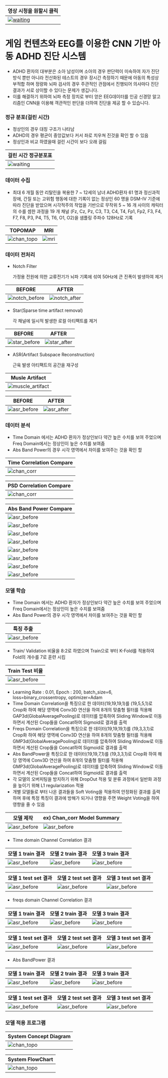 
| 영상 시청을 원할시 클릭 |
| ------ |
|[![waiting](https://github.com/DunkHimYo/hard_hats_v2/blob/main/img/helmet.png)](https://youtu.be/QIphTZ5U-KE)|

# 게임 컨텐츠와  EEG를 이용한 CNN 기반 아동 ADHD 진단 시스템

- ADHD 환자의 대부분은 소아 남성이며 소아의 경우 판단력이 미숙하여 자가 진단 방식 뿐만 아니라 전산화된 테스트의 경우 장시간 측정하기 때문에 아동의 특성상 부적합 하며 정량화 뇌파 검사의 경우 주관적인 관점에서 진행되어 의사마다 진단 결과가 서로 상이할 수 있다는 문제가 생깁니다.
 - 이를 해결하기 위하여 뇌파 측정 장치로 부터 얻은 EEG데이터를 인공 신경망 알고리즘인 CNN을 이용해 객관적인 판단을 더하여 진단을 제공 할 수 있습니다.
 
### 정규 분포(걸린 시간)
- 정상인의 경우 대칭 구조가 나타남
- ADHD의 경우 평균이 중앙값보다 커서 좌로 치우쳐 진것을 확인 할 수 있음
- 정상인과 비교 하였을때 걸린 시간이 보다 오래 걸림

| 걸린 시간 정규분포표 |
| ------ |
|![waiting](https://github.com/DunkHimYo/adhd_project/blob/main/readMeImg/waiting%20time.jpg)|

### 데이터 수집
- 최대 6 개월 동안 리탈린을 복용한 7 ~ 12세의 남녀 ADHD환자 61 명과 정신과적 장애, 간질 또는 고위험 행동에 대한 기록이 없는 정상인 60 명을 DSM-IV 기준에 따라 진단을 받았으며 시각적주의 작업을 기반으로 무작위 5 ~ 16 개 사이의 캐릭터의 수를 셈한 과정을 19 개 채널 (Fz, Cz, Pz, C3, T3, C4, T4, Fp1, Fp2, F3, F4, F7, F8, P3, P4, T5, T6, O1, O2)을 샘플링 주파수 128Hz로 기록

| TOPOMAP | MRI |
| ------ | ------ |
|![chan_topo](https://github.com/DunkHimYo/adhd_project/blob/main/readMeImg/channel_topomap.png)|![mri](https://github.com/DunkHimYo/adhd_project/blob/main/readMeImg/mri.png)|


### 데이터 전처리

- Notch Filter

  가정용 전원에 의한 교류전기가 뇌파 기록에 섞여 50Hz에 큰 진폭이 발생하여 제거

| BEFORE | AFTER |
| ------ | ------ |
|![notch_before](https://github.com/DunkHimYo/adhd_project/blob/main/readMeImg/notch_filter_before.jpg)|![notch_after](https://github.com/DunkHimYo/adhd_project/blob/main/readMeImg/notch_filter_after.jpg)|

- Star(Sparse time artifact removal)

  각 채널에 일시적 발생한 로컬 아티팩트를 제거

| BEFORE | AFTER |
| ------ | ------ |
|![star_before](https://github.com/DunkHimYo/adhd_project/blob/main/readMeImg/star_before.png)|![star_after](https://github.com/DunkHimYo/adhd_project/blob/main/readMeImg/star_after.png)|

- ASR(Artifact Subspace Reconstruction)

  근육 발생 아티팩트의 공간을 재구성

| Musle Artifact |
| ------ |
|![muscle_artifact](https://github.com/DunkHimYo/adhd_project/blob/main/readMeImg/musle_artifact.jpg)|

| BEFORE | AFTER |
| ------ | ------ |
|![asr_before](https://github.com/DunkHimYo/adhd_project/blob/main/readMeImg/asr_before.jpg)|![asr_after](https://github.com/DunkHimYo/adhd_project/blob/main/readMeImg/asr_after.jpg)|


### 데이터 분석
- Time Domain 에서는 ADHD 환자가 정상인보다 약간 높은 수치를 보여 주었으며 Freq Domain에서는 정상인이 높은 수치를 보여줌
- Abs Band Power의 경우 시각 영역에서 차이를 보여주는 것을 확인 할 

| Time Correlation Compare |
| ------ |
|![chan_corr](https://github.com/DunkHimYo/adhd_project/blob/main/readMeImg/time_corr.png)|

| PSD Correlation Compare |
| ------ |
|![chan_corr](https://github.com/DunkHimYo/adhd_project/blob/main/readMeImg/freq_corr.png)|

| Abs Band Power Compare |
| ------ |
|![asr_before](https://github.com/DunkHimYo/adhd_project/blob/main/readMeImg/delta.png)|
|![asr_before](https://github.com/DunkHimYo/adhd_project/blob/main/readMeImg/theta.png)|
|![asr_before](https://github.com/DunkHimYo/adhd_project/blob/main/readMeImg/alpha.png)|
|![asr_before](https://github.com/DunkHimYo/adhd_project/blob/main/readMeImg/betaH.png)|
|![asr_before](https://github.com/DunkHimYo/adhd_project/blob/main/readMeImg/BetaM.png)|
|![asr_before](https://github.com/DunkHimYo/adhd_project/blob/main/readMeImg/betaL.png)|
|![asr_before](https://github.com/DunkHimYo/adhd_project/blob/main/readMeImg/gamma.png)|
|![asr_before](https://github.com/DunkHimYo/adhd_project/blob/main/readMeImg/total.png)|

### 모델 학습
- Time Domain 에서는 ADHD 환자가 정상인보다 약간 높은 수치를 보여 주었으며 Freq Domain에서는 정상인이 높은 수치를 보여줌
- Abs Band Power의 경우 시각 영역에서 차이를 보여주는 것을 확인 할 


| 특징 추출 |
| ------ |
|![asr_before](https://github.com/DunkHimYo/adhd_project/blob/main/readMeImg/feature.png)|

- Train/ Validation 비율을 8:2로 하였으며 Train으로 부터 K-Fold를 적용하여 Fold의 개수를 7로 훈련 시킴

| Train Test 비율 |
| ------ |
|![asr_before](https://github.com/DunkHimYo/adhd_project/blob/main/readMeImg/train_ratio.png)|

- Learning Rate : 0.01, Epoch : 200, batch_size=6, loss=binary_crossentropy, optimizer=Adam
- Time Domain Correlation을 특징으로 한 데이터(19,19,19,1)를 (19,5,5,1)로 Crop화 하여 해당 영역에 Conv3D 연산을 하여 8개의 맞춤형 필터를 적용해 GAP3d(GlobalAveragePooling)로 데이터를 압축하여 Sliding Window로 이동하면서 계산된 Crop들을 Concat하여 Sigmoid로 결과를 출력
- Freqs Domain Correlation을 특징으로 한 데이터(19,19,19,1)를 (19,3,3,1)로 Crop화 하여 해당 영역에 Conv3D 연산을 하여 8개의 맞춤형 필터를 적용해 GMP3d(GlobalAveragePooling)로 데이터를 압축하여 Sliding Window로 이동하면서 계산된 Crop들을 Concat하여 Sigmoid로 결과를 출력
- Abs BandPower을 특징으로 한 데이터(19,19,7,1)를 (19,3,3,1)로 Crop화 하여 해당 영역에 Conv3D 연산을 하여 8개의 맞춤형 필터를 적용해 GMP3d(GlobalAveragePooling)로 데이터를 압축하여 Sliding Window로 이동하면서 계산된 Crop들을 Concat하여 Sigmoid로 결과를 출력
- 각 모델의 오버피팅을 방지하기 위해 DropOut 적용 및 분류 과정에서 일반화 과정을 높이기 위해 L1 regularization 적용
- 개별 모델들로 부터 나온 결과들을 Soft Voting을 적용하여 안정화된 결과를 출력하며 후에 특정 특징이 결과에 방해가 되거나 영향을 주면 Weight Voting을 하여 영향을 줄 수 있음

| 모델 제작 | ex) Chan_corr Model Summary |
| ------ | ------ |
|![asr_before](https://github.com/DunkHimYo/adhd_project/blob/main/readMeImg/model.png)|![asr_before](https://github.com/DunkHimYo/adhd_project/blob/main/readMeImg/Specification.png)|

- Time domain Channel Correlation 결과

| 모델 1 train 결과 | 모델 2 train 결과 | 모델 3 train 결과 |
| ------ | ------ | ------ |
|![asr_before](https://github.com/DunkHimYo/adhd_project/blob/main/readMeImg/chan_corr.jpg)|![asr_before](https://github.com/DunkHimYo/adhd_project/blob/main/readMeImg/chan_corr_2.jpg)|![asr_before](https://github.com/DunkHimYo/adhd_project/blob/main/readMeImg/chan_corr_3.jpg)|

| 모델 1 test set 결과 | 모델 2 test set 결과 | 모델 3 test set 결과 |
| ------ | ------ | ------ |
|![asr_before](https://github.com/DunkHimYo/adhd_project/blob/main/readMeImg/chan_confusion_matrix_1.jpg)|![asr_before](https://github.com/DunkHimYo/adhd_project/blob/main/readMeImg/chan_confusion_matrix2.jpg)|![asr_before](https://github.com/DunkHimYo/adhd_project/blob/main/readMeImg/chan_confusion_matrix3.jpg)|


- freqs domain Channel Correlation 결과

| 모델 1 train 결과 | 모델 2 train 결과 | 모델 3 train 결과 |
| ------ | ------ | ------ |
|![asr_before](https://github.com/DunkHimYo/adhd_project/blob/main/readMeImg/psd_corr.jpg)|![asr_before](https://github.com/DunkHimYo/adhd_project/blob/main/readMeImg/psd_corr2.jpg)|![asr_before](https://github.com/DunkHimYo/adhd_project/blob/main/readMeImg/psd_corr3.jpg)|

| 모델 1 test set 결과 | 모델 2 test set 결과 | 모델 3 test set 결과 |
| ------ | ------ | ------ |
|![asr_before](https://github.com/DunkHimYo/adhd_project/blob/main/readMeImg/psd_corr_confusion_matrix.jpg)|![asr_before](https://github.com/DunkHimYo/adhd_project/blob/main/readMeImg/psd_corr_confusion_matrix2.jpg)|![asr_before](https://github.com/DunkHimYo/adhd_project/blob/main/readMeImg/psd_corr_confusion_matrix3.jpg)|

- Abs BandPower 결과

| 모델 1 train 결과 | 모델 2 train 결과 | 모델 3 train 결과 |
| ------ | ------ | ------ |
|![asr_before](https://github.com/DunkHimYo/adhd_project/blob/main/readMeImg/bandPower.jpg)|![asr_before](https://github.com/DunkHimYo/adhd_project/blob/main/readMeImg/bandPower2.jpg)|![asr_before](https://github.com/DunkHimYo/adhd_project/blob/main/readMeImg/bandPower.jpg)|

| 모델 1 test set 결과 | 모델 2 test set 결과 | 모델 3 test set 결과 |
| ------ | ------ | ------ |
|![asr_before](https://github.com/DunkHimYo/adhd_project/blob/main/readMeImg/bandPower_confusion_matrix.jpg)|![asr_before](https://github.com/DunkHimYo/adhd_project/blob/main/readMeImg/bandPower_confusion_matrix2.jpg)|![asr_before](https://github.com/DunkHimYo/adhd_project/blob/main/readMeImg/bandPower_confusion_matrix3.jpg)|

### 모델 적용 프로그램

| System Concept Diagram |
| ------ |
|![chan_topo](https://github.com/DunkHimYo/adhd_project/blob/main/readMeImg/system_concept.png)|


| System FlowChart |
| ------ |
|![chan_topo](https://github.com/DunkHimYo/adhd_project/blob/main/readMeImg/flowchart_adhd.png)|
